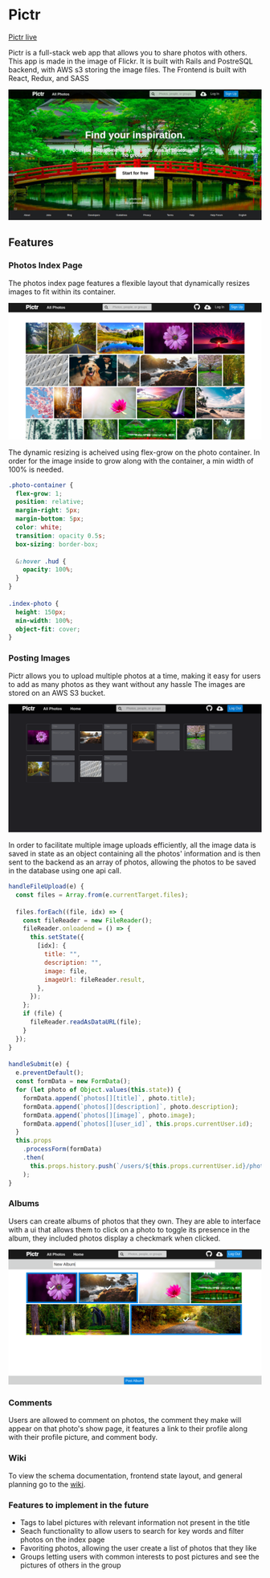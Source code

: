 # Pictr
[Pictr live](https://pictrapp.herokuapp.com/#/)

Pictr is a full-stack web app that allows you to share photos with others. This app is made in the image of Flickr. It is built with Rails and PostreSQL backend, with AWS s3 storing the image files. The Frontend is built with React, Redux, and SASS

![intro-png](app/assets/images/intro.png)

## Features

### Photos Index Page
The photos index page features a flexible layout that dynamically resizes images to fit within its container.

![show-png](app/assets/images/show_page.png)

The dynamic resizing is acheived using flex-grow on the photo container. In order for the image inside to grow along with the container, a min width of 100% is needed.
```css
.photo-container {
  flex-grow: 1;
  position: relative;
  margin-right: 5px;
  margin-bottom: 5px;
  color: white;
  transition: opacity 0.5s;
  box-sizing: border-box;

  &:hover .hud {
    opacity: 100%;
  }
}

.index-photo {
  height: 150px;
  min-width: 100%;
  object-fit: cover;
}
```

### Posting Images
Pictr allows you to upload multiple photos at a time, making it easy for users to add as many photos as they want without any hassle
The images are stored on an AWS S3 bucket. 

![post-png](app/assets/images/photo_post.png)

In order to facilitate multiple image uploads efficiently, all the image data is saved in state as an object containing all the photos' information and is then sent to the backend as an array of photos, allowing the photos to be saved in the database using one api call.

```js
handleFileUpload(e) {
  const files = Array.from(e.currentTarget.files);

  files.forEach((file, idx) => {
    const fileReader = new FileReader();
    fileReader.onloadend = () => {
      this.setState({
        [idx]: {
          title: "",
          description: "",
          image: file,
          imageUrl: fileReader.result,
        },
      });
    };
    if (file) {
      fileReader.readAsDataURL(file);
    }
  });
}

handleSubmit(e) {
  e.preventDefault();
  const formData = new FormData();
  for (let photo of Object.values(this.state)) {
    formData.append(`photos[][title]`, photo.title);
    formData.append(`photos[][description]`, photo.description);
    formData.append(`photos[][image]`, photo.image);
    formData.append(`photos[][user_id]`, this.props.currentUser.id);
  }
  this.props
    .processForm(formData)
    .then(
      this.props.history.push(`/users/${this.props.currentUser.id}/photos`)
    );
}
```

### Albums

Users can create albums of photos that they own. They are able to interface with a ui that allows them to click on a photo to toggle its presence in the album, they included photos display a checkmark when clicked.

![album](app/assets/images/albums.png)

### Comments

Users are allowed to comment on photos, the comment they make will appear on that photo's show page, it features a link to their profile along with their profile picture, and comment body.

### Wiki
To view the schema documentation, frontend state layout, and general planning
go to the [wiki](https://github.com/rakinaa/full_stack_project/wiki).

### Features to implement in the future
+ Tags to label pictures with relevant information not present in the title
+ Seach functionality to allow users to search for key words and filter photos on the index page
+ Favoriting photos, allowing the user create a list of photos that they like
+ Groups letting users with common interests to post pictures and see the pictures of others in the group
